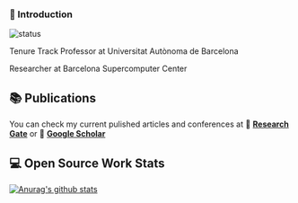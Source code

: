 ### 👋 Introduction
<!--https://user-images.githubusercontent.com/5713670/87202985-820dcb80-c2b6-11ea-9f56-7ec461c497c3.gif-->

![status](https://img.shields.io/badge/status-up-brightgreen) 
<!-- ![](https://visitor-badge.glitch.me/badge?page_id=github.com/davidcastells) -->
<!--:


- 🤔 I’m looking for help with ...
- 💬 Ask me about ...
- 📫 How to reach me: ...
- 😄 Pronouns: ...
- ⚡ Fun fact: ...
-->

Tenure Track Professor at Universitat Autònoma de Barcelona

Researcher at Barcelona Supercomputer Center




<!--:
## 📫 Contact Me on Social Media

:necktie: [Linkedin](https://www.linkedin.com/in/...) | ✉️ [Email](mailto:...) | 💬 [Issue](https://github.com/...) ... | :bird:[Twitter](https://twitter.com/...)
-->
<!--
## 💡 Projects Developed and Contributions


- [**project name**](https://github.com/...): Some description
-->
<!-- include more projects -->

## 📚 Publications 

You can check my current pulished articles and conferences at :green_book: [**Research Gate**](https://www.researchgate.net/profile/David_Castells-Rufas) or 📖 [**Google Scholar**](https://scholar.google.com/citations?user=srfRvBIAAAAJ&hl=en) 

<!-- include list of talks -->


<!--
## 🌱 I’m currently learning ...

+ Reinforcement Learning
+ C++
+ Spark
-->
<!--
## 👯 I’m looking to collaborate on ...


+ [**EPIC-KITCHENS Competition**](https://epic-kitchens.github.io/2020-100) Deadline 23 May 2021. Do not doubt to contact me. Willing to join a team.
-->

## 💻 Open Source Work Stats

[![Anurag's github stats](https://github-readme-stats.vercel.app/api?username=davidcastells)](https://github.com/anuraghazra/github-readme-stats)
